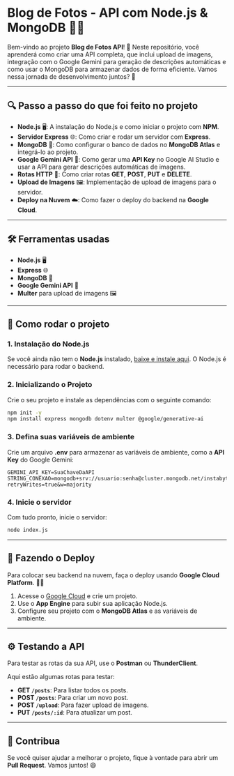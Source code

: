 # Blog de Fotos - API com Node.js & MongoDB 📸✨

Bem-vindo ao projeto **Blog de Fotos API**! 📸 Neste repositório, você aprenderá como criar uma API completa, que inclui upload de imagens, integração com o Google Gemini para geração de descrições automáticas e como usar o MongoDB para armazenar dados de forma eficiente. Vamos nessa jornada de desenvolvimento juntos? 🚀

---

## 🔍 Passo a passo do que foi feito no projeto

- **Node.js** 🖥️: A instalação do Node.js e como iniciar o projeto com **NPM**.
- **Servidor Express** 🌐: Como criar e rodar um servidor com **Express**.
- **MongoDB** 💾: Como configurar o banco de dados no **MongoDB Atlas** e integrá-lo ao projeto.
- **Google Gemini API** 🔑: Como gerar uma **API Key** no Google AI Studio e usar a API para gerar descrições automáticas de imagens.
- **Rotas HTTP** 🔄: Como criar rotas **GET**, **POST**, **PUT** e **DELETE**.
- **Upload de Imagens** 🖼️: Implementação de upload de imagens para o servidor.
- **Deploy na Nuvem** ☁️: Como fazer o deploy do backend na **Google Cloud**.

---

## 🛠️ Ferramentas usadas

- **Node.js** 🖥️
- **Express** 🌐
- **MongoDB** 💾
- **Google Gemini API** 🔑
- **Multer** para upload de imagens 🖼️

---

## 🚀 Como rodar o projeto

### 1. Instalação do Node.js

Se você ainda não tem o **Node.js** instalado, [baixe e instale aqui](https://nodejs.org/). O Node.js é necessário para rodar o backend.

### 2. Inicializando o Projeto

Crie o seu projeto e instale as dependências com o seguinte comando:

```bash
npm init -y
npm install express mongodb dotenv multer @google/generative-ai
```

### 3. Defina suas variáveis de ambiente

Crie um arquivo **.env** para armazenar as variáveis de ambiente, como a **API Key** do Google Gemini:

```env
GEMINI_API_KEY=SuaChaveDaAPI
STRING_CONEXAO=mongodb+srv://usuario:senha@cluster.mongodb.net/instabytes?retryWrites=true&w=majority
```

### 4. Inicie o servidor

Com tudo pronto, inicie o servidor:

```bash
node index.js
```

---

## 🚀 Fazendo o Deploy

Para colocar seu backend na nuvem, faça o deploy usando **Google Cloud Platform**. 🚀✨

1. Acesse o [Google Cloud](https://cloud.google.com/) e crie um projeto.
2. Use o **App Engine** para subir sua aplicação Node.js.
3. Configure seu projeto com o **MongoDB Atlas** e as variáveis de ambiente.

---

## ⚙️ Testando a API

Para testar as rotas da sua API, use o **Postman** ou **ThunderClient**. 

Aqui estão algumas rotas para testar:

- **GET `/posts`**: Para listar todos os posts.
- **POST `/posts`**: Para criar um novo post.
- **POST `/upload`**: Para fazer upload de imagens.
- **PUT `/posts/:id`**: Para atualizar um post.

---

## 🤝 Contribua

Se você quiser ajudar a melhorar o projeto, fique à vontade para abrir um **Pull Request**. Vamos juntos! 😄

